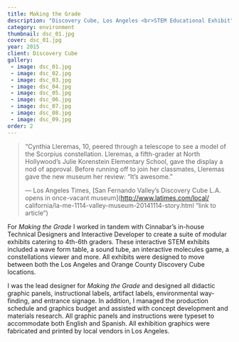 ```yaml
---
title: Making the Grade
description: "Discovery Cube, Los Angeles <br>STEM Educational Exhibit"
category: environment
thumbnail: dsc_01.jpg
cover: dsc_01.jpg
year: 2015
client: Discovery Cube
gallery:
 - image: dsc_01.jpg
 - image: dsc_02.jpg
 - image: dsc_03.jpg
 - image: dsc_04.jpg
 - image: dsc_05.jpg
 - image: dsc_06.jpg
 - image: dsc_07.jpg
 - image: dsc_08.jpg
 - image: dsc_09.jpg
order: 2
---
```

> “Cynthia Lleremas, 10, peered through a telescope to see a model of the
> Scorpius constellation. Lleremas, a fifth-grader at North Hollywood’s Julie
> Korenstein Elementary School, gave the display a nod of approval. Before
> running off to join her classmates, Lleremas gave the new museum her review:
> “It’s awesome.”  
>   
> &mdash; Los Angeles Times,
> [San Fernando Valley’s Discovery Cube L.A. opens in once-vacant museum](http://www.latimes.com/local/
> california/la-me-1114-valley-museum-20141114-story.html “link to article”)

For _Making the Grade_ I worked in tandem with Cinnabar’s in-house Technical
Designers and Interactive Developer to create a suite of modular exhibits
catering to 4th-6th graders. These interactive STEM exhibits included a wave
form table, a sound tube, an interactive molecules game, a constellations viewer
and more. All exhibits were designed to move between both the Los Angeles and
Orange County Discovery Cube locations.

I was the lead designer for _Making the Grade_ and designed all didactic graphic
panels, instructional labels, artifact labels, environmental way-finding, and
entrance signage. In addition, I managed the production schedule and graphics
budget and assisted with concept development and materials research. All graphic
panels and instructions were typeset to accommodate both English and Spanish.
All exhibition graphics were fabricated and printed by local vendors in Los
Angeles.
